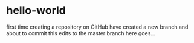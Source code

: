 # hello-world
first time creating a repository on GitHub
have created a new branch and about to commit this edits to the master branch
here goes...
